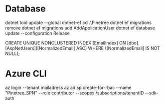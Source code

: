# Database 
dotnet tool update --global dotnet-ef
cd .\Pinetree
dotnet ef migrations remove
dotnet ef migrations add AddApplicationUser
dotnet ef database update --configuration Release

CREATE UNIQUE NONCLUSTERED INDEX [EmailIndex]
    ON [dbo].[AspNetUsers]([NormalizedEmail] ASC) WHERE ([NormalizedEmail] IS NOT NULL);

# Azure CLI
az login --tenant mailadress
az ad sp create-for-rbac --name "Pinetree_SPN" --role contributor --scopes /subscriptions/tenantID --sdk-auth

